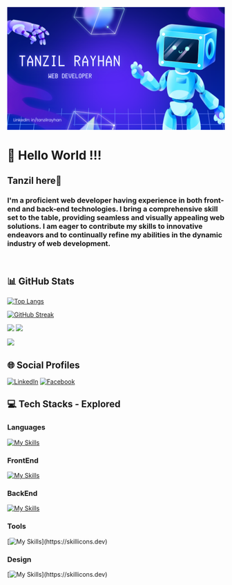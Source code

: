 <a href="">
<img src="./images/Profile-Cover.png" />
</a>

<br>

# 💫 Hello World !!!
## Tanzil here👋

<h3>I'm a proficient web developer having experience in both front-end and back-end technologies. I bring a comprehensive skill set to the table, providing seamless and visually appealing web solutions. I am eager to contribute my skills to innovative endeavors and to continually refine my abilities in the dynamic industry of web development.</h3> <br>

## 📊 GitHub Stats

[![Top Langs](https://github-readme-stats.vercel.app/api/top-langs/?username=tanzilrayhan&theme=tokyonight&hide_border=true)](https://github.com/anuraghazra/github-readme-stats)

[![GitHub Streak](https://github-readme-streak-stats.herokuapp.com?user=tanzilrayhan&theme=tokyonight&hide_border=true)](https://git.io/streak-stats)

![](http://github-profile-summary-cards.vercel.app/api/cards/stats?username=tanzilrayhan&theme=tokyonight) ![](http://github-profile-summary-cards.vercel.app/api/cards/productive-time?username=tanzilrayhan&theme=tokyonight&utcOffset=8)

![](http://github-profile-summary-cards.vercel.app/api/cards/profile-details?username=tanzilrayhan&theme=tokyonight)







## 🌐 Social Profiles

[![LinkedIn](https://img.shields.io/badge/LinkedIn-%230077B5.svg?logo=linkedin&logoColor=white)](https://linkedin.com/in/tanzilrayhan)  [![Facebook](https://img.shields.io/badge/Facebook-%231877F2.svg?logo=Facebook&logoColor=white)](https://facebook.com/tanzilrayhan2001)

## 💻 Tech Stacks - Explored

### Languages 
[![My Skills](https://skillicons.dev/icons?i=c,cpp,py,java,js,ts)](https://skillicons.dev)
### FrontEnd 
[![My Skills](https://skillicons.dev/icons?i=react,nextjs,js,html,css,bootstrap,sass,tailwind,materialui)](https://skillicons.dev)
### BackEnd 
[![My Skills](https://skillicons.dev/icons?i=nodejs,express,mongo,firebase,mysql)](https://skillicons.dev)
### Tools 
[![My Skills](https://skillicons.dev/icons?i=git,github,vscode,vercel,netlify,vite,)](https://skillicons.dev)
### Design 
[![My Skills](https://skillicons.dev/icons?i=figma,ps,ai,)](https://skillicons.dev)
